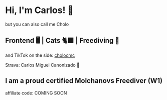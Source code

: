 # Hi, I'm Carlos! 👋

but you can also call me Cholo

## Frontend 🖥️ | Cats 🐈‍⬛ | Freediving 🔱

and TikTok on the side: [cholocmc](https://www.tiktok.com/@cholocmc)

Strava: Carlos Miguel Canonizado 💪

## I am a proud certified Molchanovs Freediver (W1)

affiliate code: COMING SOON
